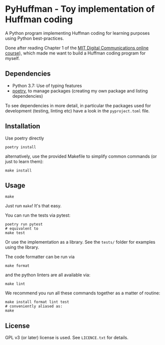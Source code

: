 # PyHuffman - Toy implementation of Huffman coding 

A Python program implementing Huffman coding for learning purposes using Python best-practices.

Done after reading Chapter 1 of the [MIT Digital Communications online course](https://ocw.mit.edu/courses/electrical-engineering-and-computer-science/6-02-introduction-to-eecs-ii-digital-communication-systems-fall-2012/)), which made me want to build a Huffman coding program for myself.

## Dependencies
- Python 3.7: Use of typing features
- [poetry](https://python-poetry.org/), to manage packages (creating my own package and listing dependencies)

To see dependencies in more detail, in particular the packages used for development (testing, linting etc) have a look in the `pyproject.toml` file.

## Installation

Use poetry directly

	poetry install

alternatively, use the provided Makefile to simplify common commands (or just to learn them):

	make install

## Usage


	make

Just run `make`! It's that easy.

You can run the tests via pytest:

	poetry run pytest
	# equivalent to
	make test

Or use the implementation as a library. See the `tests/` folder
for examples using the library.

The code formatter can be run via

	make format

and the python linters are all available via:

	make lint

We recommend you run all these commands together as a matter of routine:

	make install format lint test
	# conveniently aliased as:
	make

## License

GPL v3 (or later) license is used. See `LICENCE.txt` for details.
